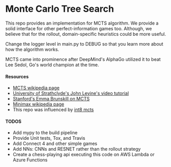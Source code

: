 # Monte Carlo Tree Search
This repo provides an implementation for MCTS algorithm.
We provide a solid interface for other perfect-information games too.
Although, we believe that for the rollout, domain-specific heuristics could be more useful.

Change the logger level in main.py to DEBUG so that you learn more about how the algorithm works.

MCTS came into prominence after DeepMind's AlphaGo utilized it to beat 
Lee Sedol, Go's world champion at the time.

#### Resources
* [MCTS wikipedia page](https://en.wikipedia.org/wiki/Monte_Carlo_tree_search)
* [University of Strathclyde's John Levine's video tutorial](https://www.youtube.com/watch?v=UXW2yZndl7U&t=3s)
* [Stanford's Emma Brunskill on MCTS](https://www.youtube.com/watch?v=vDF1BYWhqL8)
* [Minimax wikipedia page](https://en.wikipedia.org/wiki/Minimax)
* This repo was influenced by [int8 mcts](https://github.com/int8/monte-carlo-tree-search)

#### TODOS
* Add mypy to the build pipeline
* Provide Unit tests, Tox, and Travis
* Add Connect 4 and other simple games
* Add NNs: CNNs and RESNET rather than the rollout strategy
* Create a chess-playing api executing this code on AWS Lambda or Azure Functions